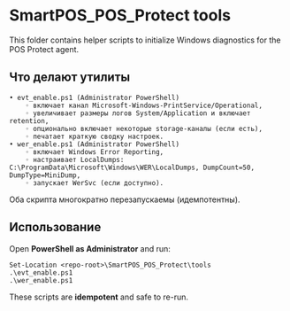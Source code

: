 # SmartPOS_POS_Protect tools

This folder contains helper scripts to initialize Windows diagnostics for the POS Protect agent.

## Что делают утилиты
    • evt_enable.ps1 (Administrator PowerShell)
        ◦ включает канал Microsoft-Windows-PrintService/Operational,
        ◦ увеличивает размеры логов System/Application и включает retention,
        ◦ опционально включает некоторые storage-каналы (если есть),
        ◦ печатает краткую сводку настроек.
    • wer_enable.ps1 (Administrator PowerShell)
        ◦ включает Windows Error Reporting,
        ◦ настраивает LocalDumps: C:\ProgramData\Microsoft\Windows\WER\LocalDumps, DumpCount=50, DumpType=MiniDump,
        ◦ запускает WerSvc (если доступно).
Оба скрипта многократно перезапускаемы (идемпотентны).

## Использование
Open **PowerShell as Administrator** and run:

    Set-Location <repo-root>\SmartPOS_POS_Protect\tools
    .\evt_enable.ps1
    .\wer_enable.ps1

These scripts are **idempotent** and safe to re-run.
